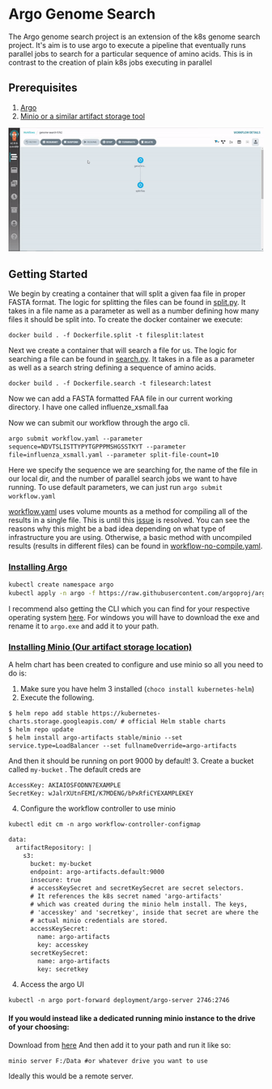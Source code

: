 # Argo Genome Search
The Argo genome search project is an extension of the k8s genome search project. It's aim is to use argo to execute a pipeline that eventually runs parallel jobs to search for a particular sequence of amino acids. This is in contrast to the creation of plain k8s jobs executing in parallel
## Prerequisites
1. [Argo](#argo)
2. [Minio or a similar artifact storage tool](#minio)

![execution](./execution.gif)

## Getting Started
We begin by creating a container that will split a given faa file in proper FASTA format. The logic for splitting the files can be found in [split.py](./split.py). It takes in a file name as a parameter as well as a number defining how many files it should be split into. To create the docker container we execute:
```
docker build . -f Dockerfile.split -t filesplit:latest
```
Next we create a container that will search a file for us. The logic for searching a file can be found in [search.py](./search.py). It takes in a file as a parameter as well as a search string defining a sequence of amino acids.
```
docker build . -f Dockerfile.search -t filesearch:latest
```
Now we can add a FASTA formatted FAA file in our current working directory. I have one called influenze_xsmall.faa

Now we can submit our workflow through the argo cli. 
```
argo submit workflow.yaml --parameter sequence=NDVTSLISTTYPYTGPPPMSHGSSTKYT --parameter file=influenza_xsmall.yaml --parameter split-file-count=10
```
Here we specify the sequence we are searching for, the name of the file in our local dir, and the number of parallel search jobs we want to have running. To use default parameters, we can just run `argo submit workflow.yaml`

[workflow.yaml](./workflow.yaml) uses volume mounts as a method for compiling all of the results in a single file. This is until this [issue](https://github.com/argoproj/argo/issues/934) is resolved. You can see the reasons why this might be a bad idea depending on what type of infrastructure you are using. Otherwise, a basic method with uncompiled results (results in different files) can be found in [workflow-no-compile.yaml](./workflow-no-compile.yaml).
### [Installing Argo](#argo)
```bash
kubectl create namespace argo
kubectl apply -n argo -f https://raw.githubusercontent.com/argoproj/argo/stable/manifests/install.yaml
```
I recommend also getting the CLI which you can find for your respective operating system [here](https://github.com/argoproj/argo/releases).
For windows you will have to download the exe and rename it to `argo.exe` and add it to your path.

### [Installing Minio (Our artifact storage location)](#minio)
A helm chart has been created to configure and use minio so all you need to do is:
1. Make sure you have helm 3 installed (`choco install kubernetes-helm`)
2. Execute the following.
```
$ helm repo add stable https://kubernetes-charts.storage.googleapis.com/ # official Helm stable charts
$ helm repo update
$ helm install argo-artifacts stable/minio --set service.type=LoadBalancer --set fullnameOverride=argo-artifacts
```
And then it should be running on port 9000 by default!
3. Create a bucket called `my-bucket` . The default creds are
```
AccessKey: AKIAIOSFODNN7EXAMPLE
SecretKey: wJalrXUtnFEMI/K7MDENG/bPxRfiCYEXAMPLEKEY
```
4. Configure the workflow controller to use minio
```
kubectl edit cm -n argo workflow-controller-configmap
```
```
data:
  artifactRepository: |
    s3:
      bucket: my-bucket
      endpoint: argo-artifacts.default:9000
      insecure: true
      # accessKeySecret and secretKeySecret are secret selectors.
      # It references the k8s secret named 'argo-artifacts'
      # which was created during the minio helm install. The keys,
      # 'accesskey' and 'secretkey', inside that secret are where the
      # actual minio credentials are stored.
      accessKeySecret:
        name: argo-artifacts
        key: accesskey
      secretKeySecret:
        name: argo-artifacts
        key: secretkey
```
4. Access the argo UI
```
kubectl -n argo port-forward deployment/argo-server 2746:2746
```

#### If you would instead like a dedicated running minio instance to the drive of your choosing:
Download from [here](https://min.io/download#/)
And then add it to your path and run it like so:
```
minio server F:/Data #or whatever drive you want to use
```
Ideally this would be a remote server.
